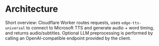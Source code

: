 # Architecture

Short overview: Cloudflare Worker routes requests, uses `edge-tts-universal` to connect to Microsoft TTS and generate audio + word timing, and returns audio/subtitles. Optional LLM preprocessing is performed by calling an OpenAI-compatible endpoint provided by the client.
